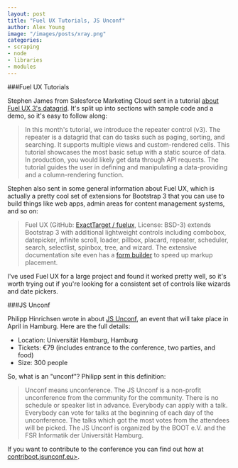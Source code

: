 ```yaml
---
layout: post
title: "Fuel UX Tutorials, JS Unconf"
author: Alex Young
image: "/images/posts/xray.png"
categories:
- scraping
- node
- libraries
- modules
---
```


###Fuel UX Tutorials

Stephen James from Salesforce Marketing Cloud sent in a tutorial [about Fuel UX 3's datagrid](http://fuelux-tutorials.herokuapp.com/repeater/). It's split up into sections with sample code and a demo, so it's easy to follow along:

> In this month's tutorial, we introduce the repeater control (v3). The repeater is a datagrid that can do tasks such as paging, sorting, and searching. It supports multiple views and custom-rendered cells. This tutorial showcases the most basic setup with a static source of data. In production, you would likely get data through API requests. The tutorial guides the user in defining and manipulating a data-providing and a column-rendering function.

Stephen also sent in some general information about Fuel UX, which is actually a pretty cool set of extensions for Bootstrap 3 that you can use to build things like web apps, admin areas for content management systems, and so on:

> Fuel UX (GitHub: [ExactTarget / fuelux](https://github.com/ExactTarget/fuelux), License: BSD-3) extends Bootstrap 3 with additional lightweight controls including combobox, datepicker, infinite scroll, loader, pillbox, placard, repeater, scheduler, search, selectlist, spinbox, tree, and wizard. The extensive documentation site even has a [form builder](http://getfuelux.com/formbuilder.html) to speed up markup placement.

I've used Fuel UX for a large project and found it worked pretty well, so it's worth trying out if you're looking for a consistent set of controls like wizards and date pickers.

###JS Unconf

Philipp Hinrichsen wrote in about [JS Unconf](http://de.amiando.com/jsunconf2015.html), an event that will take place in April in Hamburg.  Here are the full details:

* Location: Universität Hamburg, Hamburg
* Tickets: &euro;79 (includes entrance to the conference, two parties, and food)
* Size: 300 people

So, what is an "unconf"? Philipp sent in this definition:

> Unconf means unconference. The JS Unconf is a non-profit unconference from the community for the community. There is no schedule or speaker list in advance. Everybody can apply with a talk. Everybody can vote for talks at the beginning of each day of the unconference. The talks which got the most votes from the attendees will be picked. The JS Unconf is organized by the BOOT e.V. and the FSR Informatik der Universität Hamburg.

If you want to contribute to the conference you can find out how at [contriboot.jsunconf.eu>](http://contriboot.jsunconf.eu/).
